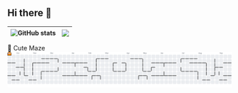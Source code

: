 ## Hi there 👋

<!--
**xiaodongQ/xiaodongQ** is a ✨ _special_ ✨ repository because its `README.md` (this file) appears on your GitHub profile.

Here are some ideas to get you started:

- 🔭 I’m currently working on ...
- 🌱 I’m currently learning ...
- 👯 I’m looking to collaborate on ...
- 🤔 I’m looking for help with ...
- 💬 Ask me about ...
- 📫 How to reach me: ...
- 😄 Pronouns: ...
- ⚡ Fun fact: ...
-->

| <img align="center" src="https://github-readme-stats.vercel.app/api?username=xiaodongQ&show_icons=true&include_all_commits=true&hide_border=true" alt="GitHub stats" /> | <img align="center" src="https://github-readme-stats.vercel.app/api/top-langs/?username=xiaodongQ&layout=compact&hide_border=true&langs_count=8&size_weight=0.5&count_weight=0.5&hide=assembly,BitBake,yacc,M4,SmPL,Roff,Objective-C,makefile,cmake,perl" /> |
| ----------------------------------------------------------------------------------------------------------------------------------------------------------------------------------- | -------------------------------------------------------------------------------------------------------------------------------------------------------------------------------------------------------------------------------------------- |

👾 Cute Maze
<picture>
  <source media="(prefers-color-scheme: light)" srcset="https://raw.githubusercontent.com/xiaodongQ/xiaodongQ/output/pacman-contribution-graph.svg">
  <source media="(prefers-color-scheme: dark)" srcset="https://raw.githubusercontent.com/xiaodongQ/xiaodongQ/output/pacman-contribution-graph-dark.svg">
  <img alt="github contribution grid snake pacman animation" src="https://raw.githubusercontent.com/xiaodongQ/xiaodongQ/output/pacman-contribution-graph.svg">
</picture>

